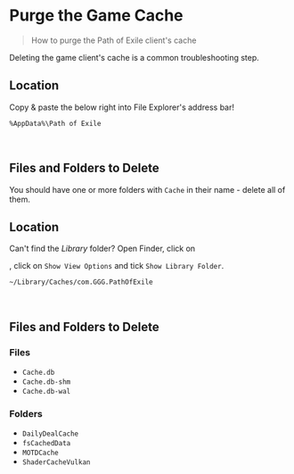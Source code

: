 # Purge the Game Cache

> How to purge the Path of Exile client's cache

<note>

Deleting the game client's cache is a common troubleshooting step.

</note>

<tabs className="w-full">
<tabs-item icon="i-lucide-grid-2x2" label="Windows">

## Location

<tip>

Copy & paste the below right into File Explorer's address bar!

</tip>

`%AppData%\Path of Exile`<br />

<br />



## Files and Folders to Delete

You should have one or more folders with `Cache` in their name - delete all of them.

</tabs-item>

<tabs-item icon="i-lucide-apple" label="macOS">

## Location

<tip>

Can't find the *Library* folder? Open Finder, click on <icon name="i-lucide-circle-ellipsis">



</icon>

, click on `Show View Options` and tick `Show Library Folder`.

</tip>

`~/Library/Caches/com.GGG.PathOfExile`<br />

<br />



## Files and Folders to Delete

### Files

- `Cache.db`
- `Cache.db-shm`
- `Cache.db-wal`<br />

### Folders

- `DailyDealCache`
- `fsCachedData`
- `MOTDCache`
- `ShaderCacheVulkan`

</tabs-item>
</tabs>

